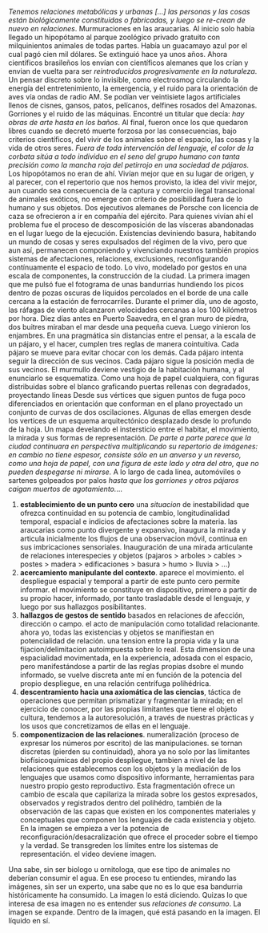 
_Tenemos relaciones metabólicas y urbanas [...] las personas y las cosas están biológicamente constituidas o fabricadas, y luego se re-crean de nuevo en relaciones_. Murmuraciones en las araucarias. Al inicio solo había llegado un hipopótamo al parque zoológico privado gratuito con milquinientos animales de todas partes. Había un guacamayo azul por el cual pagó cien mil dólares. Se extinguió hace ya unos años. Ahora científicos brasileños los envían con científicos alemanes que los crían y envian de vuelta para ser _reintroducidos progresivamente en la naturaleza_. Un pensar discreto sobre lo invisible, como electrosmog circulando la energía del entretenimiento, la emergencia, y el ruido para la orientación de aves vía ondas de radio AM. Se podían ver veintisiete lagos artificiales llenos de cisnes, gansos, patos, pelícanos, delfines rosados del Amazonas. Gorriones y el ruido de las máquinas. Encontré un titular que decía: _hay obras de arte hasta en los baños_. Al final, fueron once los que quedaron libres cuando se decretó muerte forzosa por las consecuencias, bajo criterios científicos, del vivir de los animales sobre el espacio, las cosas y la vida de otros seres.  _Fuera de toda intervención del lenguaje, el color de la corbata sitúa a todo individuo en el seno del grupo humano con tanta precisión como la mancha roja del petirrojo en una sociedad de pájaros._ Los hipopótamos no eran de ahí. Vivían mejor que en su lugar de origen, y al parecer, con el repertorio que nos hemos provisto, la idea del vivir mejor, aun cuando sea consecuencia de la captura y comercio ilegal transacional de animales exóticos, no emerge con criterio de posibilidad fuera de lo humano y sus objetos. Dos ejecutivos alemanes de Porsche con licencia de caza se ofrecieron a ir en compañía del ejército. Para quienes vivían ahí el problema fue el proceso de descomposición de las vísceras abandonadas en el lugar luego de la ejecución. Existencias deviniendo basura, habitando un mundo de cosas y seres expulsados del régimen de la vivo, pero que aun así, permanecen componiendo y vivenciando nuestros también propios sistemas de afectaciones, relaciones, exclusiones, reconfigurando contínuamente el espacio de todo. Lo vivo, modelado por gestos en una escala de componentes, la construcción de la ciudad. La primera imagen que me pulsó fue el fotograma de unas bandurrias hundiendo los picos dentro de pozas oscuras de líquidos percolados en el borde de una calle cercana a la estación de ferrocarriles. Durante el primer día, uno de agosto, las ráfagas de viento alcanzaron velocidades cercanas a los 100 kilómetros por hora. Diez días antes en Puerto Saavedra, en el gran muro de piedra, dos buitres miraban el mar desde una pequeña cueva. Luego vinieron los enjambres. En una pragmática sin distancias entre el pensar, a la escala de un pájaro, y el hacer, cumplen tres reglas de manera cointuitiva. Cada pájaro se mueve para evitar chocar con los demás. Cada pájaro intenta seguir la dirección de sus vecinos. Cada pájaro sigue la posición media de sus vecinos. El murmullo deviene vestigio de la habitación humana, y al enunciarlo se esquematiza. Como una hoja de papel cualquiera, con figuras distribuidas sobre el blanco graficando puertas rellenas con degradados, proyectando líneas Desde sus vértices que siguen puntos de fuga poco diferenciados en orientación que conforman en el plano proyectado un conjunto de curvas de dos oscilaciones. Algunas de ellas emergen desde los vertices de un esquema arquitectónico desplazado desde lo profundo de la hoja. Un mapa develando el instersticio entre el habitar, el movimiento, la mirada y sus formas de representación. _De parte a parte parece que la ciudad continuara en perspectiva multiplicando su repertorio de imágenes: en cambio no tiene espesor, consiste sólo en un anverso y un reverso, como una hoja de papel, con una figura de este lado y otra del otro, que no pueden despegarse ni mirarse._ A lo largo de cada línea, automóviles o sartenes golpeados por palos _hasta que los gorriones y otros pájaros caigan muertos de agotamiento._...




1. __establecimiento de un punto cero__ una _situacion_ de inestabilidad que ofrezca continuidad en su potencia de cambio, longitudinalidad temporal, espacial e indicios de afectaciones sobre la materia. las araucarias como punto divergente y expansivo, inaugura la mirada y articula inicialmente los flujos de una observacion móvil, continua en sus imbricaciones sensoriales. Inauguración de una mirada articulante de relaciones interespecies y objetos (pajaros > arboles > cables > postes > madera > edificaciones > basura > humo > lluvia > ...)
2. __acercamiento manipulante del contexto__. aparece el movimiento. el despliegue espacial y temporal a partir de este punto cero permite informar. el movimiento se constituye en dispositivo, primero a partir de su propio hacer, informado, por tanto trasladable desde el lenguaje, y luego por sus hallazgos posibilitantes. 
3. __hallazgos de gestos de sentido__ basados en relaciones de afección, dirección o campo. el acto de manipulación como totalidad relacionante. ahora yo, todas las existencias y objetos se manifiestan en potencialidad de relación. una tension entre la propia vida y la una fijacion/delimitacion autoimpuesta sobre lo real. Esta dimension de una espacialidad movimentada, en la experiencia, adosada con el espacio, pero manifestándose a partir de las reglas propias dsobre el mundo informado, se vuelve discreta ante mí en función de la potencia del propio despliegue, en una relación centrífuga polihédrica. 
4. __descentramiento hacia una axiomática de las ciencias__, táctica de operaciones que permitan prismatizar y fragmentar la mirada; en el ejercicio de conocer, por las propias limitantes que tiene el objeto cultura, tendemos a la autoresolución, a través de nuestras prácticas y los usos que concretizamos de ellas en el lenguaje. 
5. __componentizacion de las relaciones__. numeralización (proceso de expresar los números por escrito) de las manipulaciones. se tornan discretas (pierden su continuidad), ahora ya no solo por las limitantes biofísicoquímicas del propio despliegue, tambien a nivel de las relaciones que establecemos con los objetos y la mediación de los lenguajes que usamos como dispositivo informante, herramientas para nuestro propio gesto reproductivo. Esta fragmentación ofrece un cambio de escala que capilariza la mirada sobre los gestos expresados, observados y registrados dentro del polihédro, también de la observación de las capas que existen en los componentes materiales y conceptuales que componen los lenguajes de cada existencia y objeto. En la imagen se empieza a ver la potencia de reconfiguración/desacralización que ofrece el proceder sobre el tiempo y la verdad. Se transgreden los límites entre los sistemas de representación. el video deviene imagen. 


Una sabe, sin ser biologo u ornitologa, que ese tipo de animales no deberían consumir el agua. En ese proceso tu entiendes, mirando las imágenes, sin ser un experto, una sabe que no es lo que esa bandurria históricamente ha consumido. La imagen lo está diciendo. Quizas lo que interesa de esa imagen no es entender sus _relaciones de consumo_. La imagen se expande. Dentro de la imagen, qué está pasando en la imagen. El líquido en sí. 

